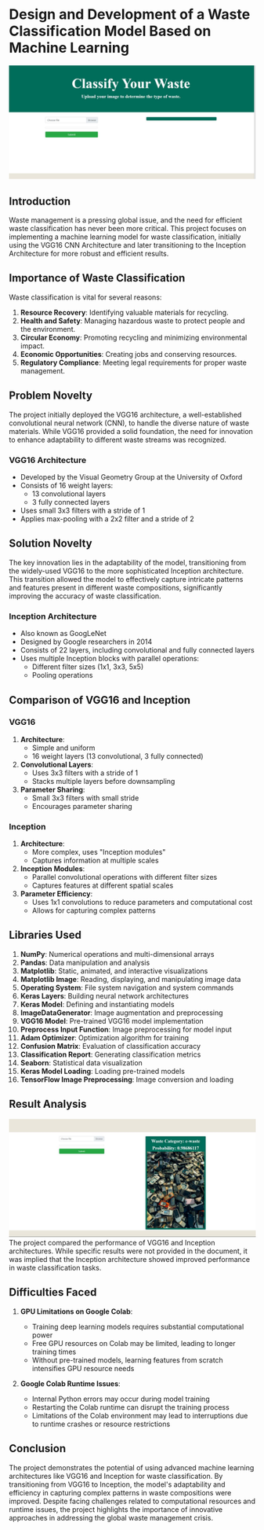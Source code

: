# Design and Development of a Waste Classification Model Based on Machine Learning
![alt text](https://github.com/AryanDahiya00/Waste-Classification/blob/main/Capture1.JPG)

## Introduction

Waste management is a pressing global issue, and the need for efficient waste classification has never been more critical. This project focuses on implementing a machine learning model for waste classification, initially using the VGG16 CNN Architecture and later transitioning to the Inception Architecture for more robust and efficient results.

## Importance of Waste Classification

Waste classification is vital for several reasons:

1. **Resource Recovery**: Identifying valuable materials for recycling.
2. **Health and Safety**: Managing hazardous waste to protect people and the environment.
3. **Circular Economy**: Promoting recycling and minimizing environmental impact.
4. **Economic Opportunities**: Creating jobs and conserving resources.
5. **Regulatory Compliance**: Meeting legal requirements for proper waste management.

## Problem Novelty

The project initially deployed the VGG16 architecture, a well-established convolutional neural network (CNN), to handle the diverse nature of waste materials. While VGG16 provided a solid foundation, the need for innovation to enhance adaptability to different waste streams was recognized.

### VGG16 Architecture

- Developed by the Visual Geometry Group at the University of Oxford
- Consists of 16 weight layers:
  - 13 convolutional layers
  - 3 fully connected layers
- Uses small 3x3 filters with a stride of 1
- Applies max-pooling with a 2x2 filter and a stride of 2

## Solution Novelty

The key innovation lies in the adaptability of the model, transitioning from the widely-used VGG16 to the more sophisticated Inception architecture. This transition allowed the model to effectively capture intricate patterns and features present in different waste compositions, significantly improving the accuracy of waste classification.

### Inception Architecture

- Also known as GoogLeNet
- Designed by Google researchers in 2014
- Consists of 22 layers, including convolutional and fully connected layers
- Uses multiple Inception blocks with parallel operations:
  - Different filter sizes (1x1, 3x3, 5x5)
  - Pooling operations

## Comparison of VGG16 and Inception

### VGG16

1. **Architecture**:
   - Simple and uniform
   - 16 weight layers (13 convolutional, 3 fully connected)
2. **Convolutional Layers**:
   - Uses 3x3 filters with a stride of 1
   - Stacks multiple layers before downsampling
3. **Parameter Sharing**:
   - Small 3x3 filters with small stride
   - Encourages parameter sharing

### Inception

1. **Architecture**:
   - More complex, uses "Inception modules"
   - Captures information at multiple scales
2. **Inception Modules**:
   - Parallel convolutional operations with different filter sizes
   - Captures features at different spatial scales
3. **Parameter Efficiency**:
   - Uses 1x1 convolutions to reduce parameters and computational cost
   - Allows for capturing complex patterns

## Libraries Used

1. **NumPy**: Numerical operations and multi-dimensional arrays
2. **Pandas**: Data manipulation and analysis
3. **Matplotlib**: Static, animated, and interactive visualizations
4. **Matplotlib Image**: Reading, displaying, and manipulating image data
5. **Operating System**: File system navigation and system commands
6. **Keras Layers**: Building neural network architectures
7. **Keras Model**: Defining and instantiating models
8. **ImageDataGenerator**: Image augmentation and preprocessing
9. **VGG16 Model**: Pre-trained VGG16 model implementation
10. **Preprocess Input Function**: Image preprocessing for model input
11. **Adam Optimizer**: Optimization algorithm for training
12. **Confusion Matrix**: Evaluation of classification accuracy
13. **Classification Report**: Generating classification metrics
14. **Seaborn**: Statistical data visualization
15. **Keras Model Loading**: Loading pre-trained models
16. **TensorFlow Image Preprocessing**: Image conversion and loading

## Result Analysis
![alt text](https://github.com/AryanDahiya00/Waste-Classification/blob/main/Capture2.JPG)
The project compared the performance of VGG16 and Inception architectures. While specific results were not provided in the document, it was implied that the Inception architecture showed improved performance in waste classification tasks.

## Difficulties Faced

1. **GPU Limitations on Google Colab**:
   - Training deep learning models requires substantial computational power
   - Free GPU resources on Colab may be limited, leading to longer training times
   - Without pre-trained models, learning features from scratch intensifies GPU resource needs

2. **Google Colab Runtime Issues**:
   - Internal Python errors may occur during model training
   - Restarting the Colab runtime can disrupt the training process
   - Limitations of the Colab environment may lead to interruptions due to runtime crashes or resource restrictions

## Conclusion

The project demonstrates the potential of using advanced machine learning architectures like VGG16 and Inception for waste classification. By transitioning from VGG16 to Inception, the model's adaptability and efficiency in capturing complex patterns in waste compositions were improved. Despite facing challenges related to computational resources and runtime issues, the project highlights the importance of innovative approaches in addressing the global waste management crisis.
